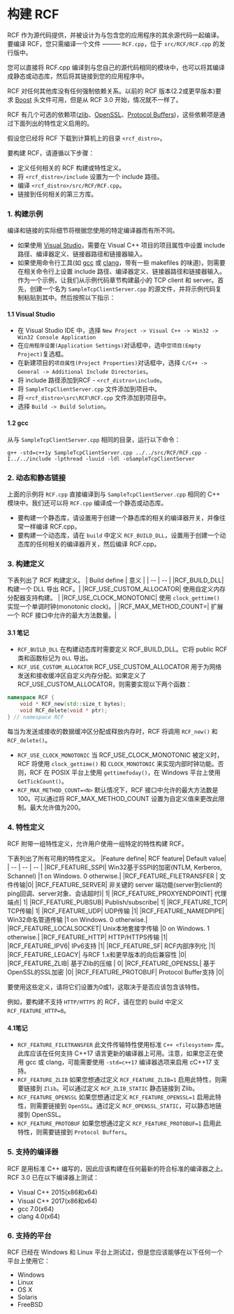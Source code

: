 <!--
 * @Author: haoluo
 * @Date: 2019-07-12 16:02:23
 * @LastEditors: haoluo
 * @LastEditTime: 2019-07-15 11:39:36
 * @Description: file content
 -->
# 构建 RCF
RCF 作为源代码提供，并被设计为与包含您的应用程序的其余源代码一起编译。要编译 RCF，您只需编译一个文件 ——— `RCF.cpp`，位于 `src/RCF/RCF.cpp` 的发行版中。

您可以直接将 RCF.cpp 编译到与您自己的源代码相同的模块中，也可以将其编译成静态或动态库，然后将其链接到您的应用程序中。

RCF 对任何其他库没有任何强制依赖关系。以前的 RCF 版本(2.2或更早版本)要求 [Boost](http://www.boost.org/) 头文件可用，但是从 RCF 3.0 开始，情况就不一样了。

RCF 有几个可选的依赖项([zlib](http://www.zlib.net/)、[OpenSSL](http://www.openssl.org/)、[Protocol Buffers](http://code.google.com/p/protobuf/))，这些依赖项是通过下面列出的特性定义启用的。

假设您已经将 RCF 下载到计算机上的目录 `<rcf_distro>`。

要构建 RCF，请遵循以下步骤：
- 定义任何相关的 RCF 构建或特性定义。
- 将 `<rcf_distro>/include` 设置为一个 include 路径。
- 编译 `<rcf_distro>/src/RCF/RCF.cpp`。
- 链接到任何相关的第三方库。
### 1. 构建示例
编译和链接的实际细节将根据您使用的特定编译器而有所不同。
- 如果使用 [Visual Studio](http://http//www.microsoft.com/visualstudio)，需要在 Visual C++ 项目的项目属性中设置 include 路径、编译器定义、链接器路径和链接器输入。
- 如果使用命令行工具(如 [gcc](http://http//gcc.gnu.org/) 或 [clang](https://clang.llvm.org/)，带有一些 makefiles 的味道)，则需要在相关命令行上设置 include 路径、编译器定义、链接器路径和链接器输入。
作为一个示例，让我们从示例代码章节构建最小的 TCP client 和 server。首先，创建一个名为 `SampleTcpClientServer.cpp` 的源文件，并将示例代码复制粘贴到其中。然后按照以下指示：

#### 1.1 Visual Studio
- 在 Visual Studio IDE 中，选择 `New Project -> Visual C++ -> Win32 -> Win32 Console Application`
- 在`应用程序设置(Application Settings)`对话框中，选中`空项目(Empty Project)`复选框。
- 在新建项目的`项目属性(Project Properties)`对话框中，选择 `C/C++ -> General -> Additional Include Directories`。
- 将 include 路径添加到RCF - `<rcf_distro>\include`。
- 将 `SampleTcpClientServer.cpp` 文件添加到项目中。
- 将 `<rcf_distro>\src\RCF\RCF.cpp` 文件添加到项目中。
- 选择 `Build -> Build Solution`。
#### 1.2 gcc
从与 `SampleTcpClientServer.cpp` 相同的目录，运行以下命令：
```shell
g++ -std=c++1y SampleTcpClientServer.cpp ../../src/RCF/RCF.cpp -I../../include -lpthread -luuid -ldl -oSampleTcpClientServer
```
### 2. 动态和静态链接
上面的示例将 `RCF.cpp` 直接编译到与 `SampleTcpClientServer.cpp` 相同的 C++ 模块中。我们还可以将 `RCF.cpp` 编译成一个静态或动态库。
- 要构建一个静态库，请设置用于创建一个静态库的相关的编译器开关，并像往常一样编译 RCF.cpp。
- 要构建一个动态库，请在 `build` 中定义 `RCF_BUILD_DLL`，设置用于创建一个动态库的任何相关的编译器开关，然后编译 RCF.cpp。

### 3. 构建定义
下表列出了 RCF 构建定义。
| Build define |	意义 |
| -- | -- |
|RCF_BUILD_DLL|	构建一个 DLL 导出 RCF。|
|RCF_USE_CUSTOM_ALLOCATOR| 使用自定义内存分配器支持构建。	|
|RCF_USE_CLOCK_MONOTONIC|	使用 `clock_gettime()` 实现一个单调时钟(monotonic clock)。|
|RCF_MAX_METHOD_COUNT=<N>|	扩展一个 RCF 接口中允许的最大方法数量。|
#### 3.1 笔记
- `RCF_BUILD_DLL`
在构建动态库时需要定义 RCF_BUILD_DLL。它将 public RCF 类和函数标记为 `DLL` 导出。
- `RCF_USE_CUSTOM_ALLOCATOR`
RCF_USE_CUSTOM_ALLOCATOR 用于为网络发送和接收缓冲区自定义内存分配。如果定义了 RCF_USE_CUSTOM_ALLOCATOR，则需要实现以下两个函数：
```cpp
namespace RCF {
    void * RCF_new(std::size_t bytes);
    void RCF_delete(void * ptr);
} // namespace RCF
```
每当为发送或接收的数据缓冲区分配或释放内存时，RCF 将调用 `RCF_new()` 和 `RCF_delete()`。
- `RCF_USE_CLOCK_MONOTONIC`
当 RCF_USE_CLOCK_MONOTONIC 被定义时，RCF 将使用 `clock_gettime()` 和 `CLOCK_MONOTONIC` 来实现内部时钟功能。否则，RCF 在 POSIX 平台上使用 `gettimefoday()`，在 Windows 平台上使用 `GetTickCount()`。
- `RCF_MAX_METHOD_COUNT=<N>`
默认情况下，RCF 接口中允许的最大方法数是100。可以通过将 RCF_MAX_METHOD_COUNT 设置为自定义值来更改此限制。最大允许值为200。

### 4. 特性定义
RCF 附带一组特性定义，允许用户使用一组特定的特性构建 RCF。

下表列出了所有可用的特性定义。
|Feature define|	RCF feature|	Default value|
| -- | -- | -- |
|RCF_FEATURE_SSPI|	 Win32基于SSPI的加密(NTLM, Kerberos, Schannel)	|1 on Windows. 0 otherwise.|
|RCF_FEATURE_FILETRANSFER	|	文件传输|0|
|RCF_FEATURE_SERVER|	非关键的 server 端功能(server到client的ping回调、server对象、会话超时)|	1|
|RCF_FEATURE_PROXYENDPOINT|	代理端点|	1|
|RCF_FEATURE_PUBSUB|	Publish/subscribe|	1|
|RCF_FEATURE_TCP|	TCP传输|	1|
|RCF_FEATURE_UDP|	UDP传输	|1|
|RCF_FEATURE_NAMEDPIPE|	Win32命名管道传输	|1 on Windows. 0 otherwise.|
|RCF_FEATURE_LOCALSOCKET|	Unix本地套接字传输	|0 on Windows. 1 otherwise.|
|RCF_FEATURE_HTTP|	HTTP/HTTPS传输	|1|
|RCF_FEATURE_IPV6|	IPv6支持	|1|
|RCF_FEATURE_SF|	RCF内部序列化	|1|
|RCF_FEATURE_LEGACY|	与RCF 1.x和更早版本的向后兼容性	|0|
|RCF_FEATURE_ZLIB| 基于Zlib的压缩	|	0|
|RCF_FEATURE_OPENSSL|	基于OpenSSL的SSL加密	|0|
|RCF_FEATURE_PROTOBUF|	Protocol Buffer支持	|0|

要使用这些定义，请将它们设置为0或1，这取决于是否应该包含该特性。

例如，要构建不支持 `HTTP/HTTPS` 的 RCF，请在您的 build 中定义 `RCF_FEATURE_HTTP=0`。
#### 4.1笔记
- `RCF_FEATURE_FILETRANSFER`
此文件传输特性使用标准 `C++ <filesystem>` 库。此库应该在任何支持 C++17 语言更新的编译器上可用。注意，如果您正在使用 gcc 或 clang，可能需要使用 `-std=c++17` 编译器选项来启用 cC++17 支持。
- `RCF_FEATURE_ZLIB`
如果您想通过定义 `RCF_FEATURE_ZLIB=1` 启用此特性，则需要链接到 `Zlib`。可以通过定义 `RCF_ZLIB_STATIC` 静态链接到 Zlib。
- `RCF_FEATURE_OPENSSL`
如果您想通过定义 `RCF_FEATURE_OPENSSL=1` 启用此特性，则需要链接到 `OpenSSL`。通过定义 `RCF_OPENSSL_STATIC`，可以静态地链接到 OpenSSL。
- `RCF_FEATURE_PROTOBUF`
如果您想通过定义 `RCF_FEATURE_PROTOBUF=1` 启用此特性，则需要链接到 `Protocol Buffers`。

### 5. 支持的编译器
RCF 是用标准 C++ 编写的，因此应该构建在任何最新的符合标准的编译器之上。RCF 3.0 已在以下编译器上测试：
- Visual C++ 2015(x86和x64)
- Visual C++ 2017(x86和x64)
- gcc 7.0(x64)
- clang 4.0(x64)
### 6. 支持的平台
RCF 已经在 Windows 和 Linux 平台上测试过，但是您应该能够在以下任何一个平台上使用它：
- Windows
- Linux
- OS X
- Solaris
- FreeBSD